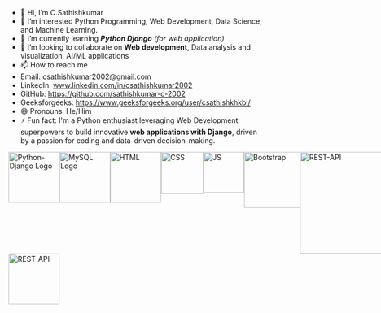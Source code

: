 - 👋 Hi, I’m C.Sathishkumar
- 👀 I’m interested Python Programming, Web Development, Data Science, and Machine Learning.
- 🌱 I’m currently learning ***Python Django*** *(for web application)*
- 💞️ I’m looking to collaborate on **Web development**, Data analysis and visualization, AI/ML applications
- 📫 How to reach me
- Email: csathishkumar2002@gmail.com
- LinkedIn: www.linkedin.com/in/csathishkumar2002
- GitHub: https://github.com/sathishkumar-c-2002
- Geeksforgeeks: https://www.geeksforgeeks.org/user/csathishkhkbl/
- 😄 Pronouns: He/Him
- ⚡ Fun fact: I'm a Python enthusiast leveraging Web Development superpowers to build innovative **web applications with Django**, driven by a passion for coding and data-driven decision-making.

<div style="display: flex; justify-content: space-between;">
<!--   <img src="https://desk.zoho.com/portal/api/kbCategory/4000000217879/logo/327583000026924010?orgId=4241905" alt="Catalyst Logo" width="100"> -->
  <img src="https://www.opengis.ch/wp-content/uploads/2020/04/django-python-logo.png" alt="Python-Django Logo" width="100">
  <img src="https://www.pngplay.com/wp-content/uploads/7/Mysql-Logo-PNG-Free-File-Download.png" alt="MySQL Logo" width="100">
  <img src="https://upload.wikimedia.org/wikipedia/commons/thumb/6/61/HTML5_logo_and_wordmark.svg/768px-HTML5_logo_and_wordmark.svg.png" alt="HTML" width="100">
  <img src="https://cdn.iconscout.com/icon/free/png-256/free-css3-logo-icon-download-in-svg-png-gif-file-formats--css-programming-langugae-language-pack-logos-icons-1175237.png" alt="CSS" width="83">
  <img src="https://upload.wikimedia.org/wikipedia/commons/6/6a/JavaScript-logo.png" alt="JS" width="80">
  <img src="https://epss.ucla.edu/static/bootstrap-5.2.0/site/static/docs/5.2/assets/brand/bootstrap-logo-shadow.png" alt="Bootstrap " width="110">
  <img src="https://miro.medium.com/v2/resize:fit:475/1*yludgK8sb_ZzGAffyKk3AQ.png" alt="REST-API " width="200">
</div>
<div style="display: flex; justify-content: space-between;">
  <img src="https://learnloner.com/wp-content/uploads/2024/02/1661493497844.png" alt="REST-API " width="100">
</div>


